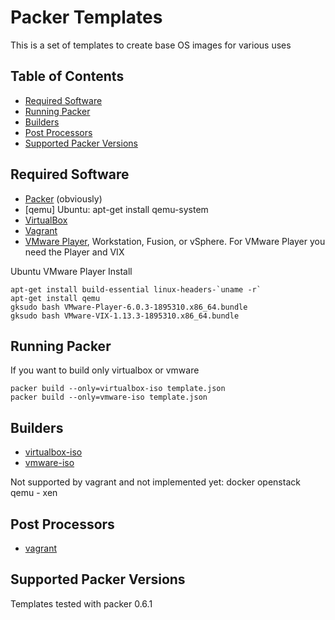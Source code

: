 
Packer Templates
================

This is a set of templates to create base OS images for various uses

## Table of Contents

* [Required Software](#required-software)
* [Running Packer](#running-packer)
* [Builders](#builders)
* [Post Processors](#post-processors)
* [Supported Packer Versions](#supported-packer-versions)

## Required Software
- [Packer](http://www.packer.io/downloads.html) (obviously)
- [qemu] Ubuntu: apt-get install qemu-system
- [VirtualBox](https://www.virtualbox.org/wiki/Downloads)
- [Vagrant](http://www.vagrantup.com/downloads.html)
- [VMware Player](https://my.vmware.com/web/vmware/free#desktop_end_user_computing/vmware_player/6_0), Workstation, Fusion, or vSphere. 
For VMware Player you need the Player and VIX

Ubuntu VMware Player Install
```
apt-get install build-essential linux-headers-`uname -r`
apt-get install qemu
gksudo bash VMware-Player-6.0.3-1895310.x86_64.bundle
gksudo bash VMware-VIX-1.13.3-1895310.x86_64.bundle
```

## Running Packer
If you want to build only virtualbox or vmware
```
packer build --only=virtualbox-iso template.json
packer build --only=vmware-iso template.json
```

## Builders
- [virtualbox-iso](http://www.packer.io/docs/builders/virtualbox-iso.html)
- [vmware-iso](http://www.packer.io/docs/builders/vmware-iso.html)

Not supported by vagrant and not implemented yet:
docker
openstack
qemu - xen

## Post Processors
- [vagrant](http://www.packer.io/docs/post-processors/vagrant.html)

## Supported Packer Versions
Templates tested with packer 0.6.1

